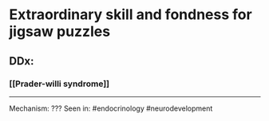 # Extraordinary skill and fondness for jigsaw puzzles
## DDx:
### [[Prader-willi syndrome]]

---
Mechanism: ???
Seen in: #endocrinology #neurodevelopment
